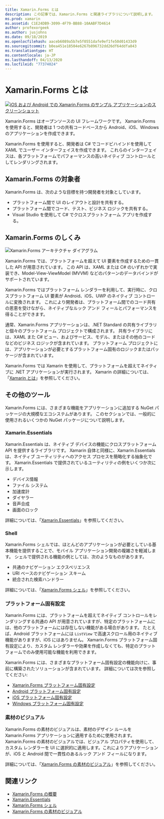 ```yaml
---
title: Xamarin.Forms とは
description: この記事では、Xamarin.Forms と関連ライブラリについて説明します。
ms.prod: xamarin
ms.assetid: C1E24DB9-3099-4F79-BB88-10AABF7D4614
author: profexorgeek
ms.author: jusjohns
ms.date: 09/18/2019
ms.openlocfilehash: aaceb6089a5b7e5f0551dafe9ef1fe50d01433d9
ms.sourcegitcommit: b0ea451e18504e6267b896732dd26df64ddfa843
ms.translationtype: HT
ms.contentlocale: ja-JP
ms.lasthandoff: 04/13/2020
ms.locfileid: "77374024"
---
```

# <a name="what-is-xamarinforms"></a>Xamarin.Forms とは

[![iOS および Android での Xamarin.Forms のサンプル アプリケーションのスクリーンショット](what-is-xamarin-forms-images/xamarin-forms-app-cropped.png)](what-is-xamarin-forms-images/xamarin-forms-app.png#lightbox)

Xamarin.Forms はオープンソースの UI フレームワークです。 Xamarin.Forms を使用すると、開発者は 1 つの共有コードベースから Android、iOS、Windows のアプリケーションを作成できます。

Xamarin.Forms を使用すると、開発者は C# でコードビハインドを使用して XAML でユーザー インターフェイスを作成できます。 これらのインターフェイスは、各プラットフォームでパフォーマンスの高いネイティブ コントロールとしてレンダリングされます。

## <a name="who-xamarinforms-is-for"></a>Xamarin.Forms の対象者

Xamarin.Forms は、次のような目標を持つ開発者を対象としています。

- プラットフォーム間で UI のレイアウトと設計を共有する。
- プラットフォーム間でコード、テスト、ビジネス ロジックを共有する。
- Visual Studio を使用して C# でクロスプラットフォーム アプリを作成する。

## <a name="how-xamarinforms-works"></a>Xamarin.Forms のしくみ

![Xamarin.Forms アーキテクチャ ダイアグラム](what-is-xamarin-forms-images/xamarin-forms-architecture.png)

Xamarin.Forms では、プラットフォームを超えて UI 要素を作成するための一貫した API が用意されています。 この API は、XAML または C# のいずれかで実装でき、Model-View-ViewModel (MVVM) などのパターンのデータバインドがサポートされています。

Xamarin.Forms ではプラットフォーム レンダラーを利用して、実行時に、クロスプラットフォーム UI 要素が Android、iOS、UWP のネイティブ コントロールに変換されます。 これにより開発者は、プラットフォーム間でのコード共有の恩恵を受けながら、ネイティブなルック アンド フィールとパフォーマンスを得ることができます。

通常、Xamarin.Forms アプリケーションは、.NET Standard の共有ライブラリと個々のプラットフォーム プロジェクトで構成されます。 共有ライブラリには、XAML また C# ビュー、およびサービス、モデル、またはその他のコードなどのビジネス ロジックが含まれています。 プラットフォーム プロジェクトには、アプリケーションが必要とするプラットフォーム固有のロジックまたはパッケージが含まれています。

Xamarin.Forms では Xamarin を使用して、プラットフォームを超えてネイティブに .NET アプリケーションが実行されます。 Xamarin の詳細については、「[Xamarin とは](~/get-started/what-is-xamarin.md)」を参照してください。

## <a name="additional-tools"></a>その他のツール

Xamarin.Forms には、さまざまな機能をアプリケーションに追加する NuGet パッケージの大規模なエコシステムがあります。 このセクションでは、一般的に使用されるいくつかの NuGet パッケージについて説明します。

### <a name="xamarinessentials"></a>Xamarin.Essentials

Xamarin.Essentials は、ネイティブ デバイスの機能にクロスプラットフォーム API を提供するライブラリです。 Xamarin 自体と同様に、Xamarin.Essentials は、ネイティブ ユーティリティへのアクセス プロセスを簡略化する抽象化です。 Xamarin.Essentials で提供されているユーティリティの例をいくつか次に示します。

- デバイス情報
- ファイル システム
- 加速度計
- ダイヤラー
- 音声合成
- 画面のロック

詳細については、「[Xamarin.Essentials](~/essentials/index.md)」を参照してください。

### <a name="shell"></a>Shell

Xamarin.Forms シェルでは、ほとんどのアプリケーションが必要としている基本機能を提供することで、モバイル アプリケーション開発の複雑さを軽減します。 シェルで提供される機能の例としては、次のようなものがあります。

- 共通のナビゲーション エクスペリエンス
- URI ベースのナビゲーション スキーム
- 統合された検索ハンドラー

詳細については、「[Xamarin.Forms シェル](~/xamarin-forms/app-fundamentals/shell/index.md)」を参照してください。

### <a name="platform-specifics"></a>プラットフォーム固有設定

Xamarin.Forms には、プラットフォームを超えてネイティブ コントロールをレンダリングする共通の API が用意されていますが、特定のプラットフォームには、他のプラットフォームには存在しない機能がある場合があります。 たとえば、Android プラットフォームには `ListView` で高速スクロール用のネイティブ機能がありますが、iOS にはありません。 Xamarin.Forms プラットフォーム固有設定により、カスタム レンダラーや効果を作成しなくても、特定のプラットフォームでのみ使用可能な機能を利用できます。

Xamarin.Forms には、さまざまなプラットフォーム固有設定の機能向けに、事前に構築されたソリューションが含まれています。 詳細については次を参照してください:

- [Xamarin.Forms プラットフォーム固有設定](~/xamarin-forms/platform/platform-specifics/index.md)
- [Android プラットフォーム固有設定](~/xamarin-forms/platform/android/index.md)
- [iOS プラットフォーム固有設定](~/xamarin-forms/platform/ios/index.md)
- [Windows プラットフォーム固有設定](~/xamarin-forms/platform/windows/index.md)

### <a name="material-visual"></a>素材のビジュアル

Xamarin.Forms の素材のビジュアルは、素材のデザイン ルールを Xamarin.Forms アプリケーションに適用するために使用されます。 Xamarin.Forms の素材のビジュアルでは、ビジュアル プロパティを使用して、カスタム レンダラーを UI に選択的に適用します。これによりアプリケーションが、iOS と Android 間で一貫性のあるルック アンド フィールになります。

詳細については、「[Xamarin.Forms の素材のビジュアル](~/xamarin-forms/user-interface/visual/material-visual.md)」を参照してください。

## <a name="related-links"></a>関連リンク

- [Xamarin.Forms の概要](~/xamarin-forms/index.yml)
- [Xamarin.Essentials](~/essentials/index.md)
- [Xamarin.Forms シェル](~/xamarin-forms/app-fundamentals/shell/index.md)
- [Xamarin.Forms の素材のビジュアル](~/xamarin-forms/user-interface/visual/material-visual.md)
